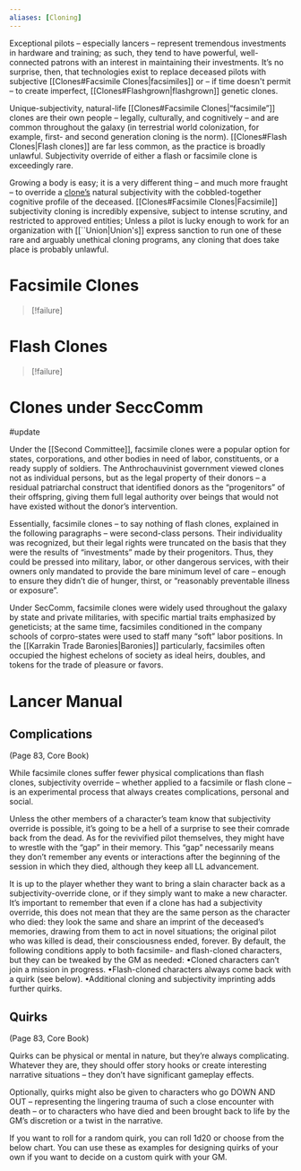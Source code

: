 ```yaml
---
aliases: [Cloning]
---
```


Exceptional pilots – especially lancers – represent tremendous investments in hardware and training; as such, they tend to have powerful, well-connected patrons with an interest in maintaining their investments. It’s no surprise, then, that technologies exist to replace deceased pilots with subjective [[Clones#Facsimile Clones|facsimiles]] or – if time doesn't permit – to create imperfect, [[Clones#Flashgrown|flashgrown]] genetic clones.

Unique-subjectivity, natural-life [[Clones#Facsimile Clones|“facsimile”]] clones are their own people – legally, culturally, and cognitively – and are common throughout the galaxy (in terrestrial world colonization, for example, first- and second generation cloning is the norm). [[Clones#Flash Clones|Flash clones]] are far less common, as the practice is broadly unlawful. Subjectivity override of either a flash or facsimile clone is exceedingly rare.

Growing a body is easy; it is a very different thing – and much more fraught – to override a <u>clone’s</u> natural subjectivity with the cobbled-together cognitive profile of the deceased. [[Clones#Facsimile Clones|Facsimile]] subjectivity cloning is incredibly expensive, subject to intense scrutiny, and restricted to approved entities; Unless a pilot is lucky enough to work for an organization with [[``Union|Union's]] express sanction to run one of these rare and arguably unethical cloning programs, any cloning that does take place is probably unlawful.

# Facsimile Clones
>[!failure]

# Flash Clones 
>[!failure]

# Clones under SeccComm
#update

Under the [[Second Committee]], facsimile clones were a popular option for states, corporations, and other bodies in need of labor, constituents, or a ready supply of soldiers. The Anthrochauvinist government viewed clones not as individual persons, but as the legal property of their donors – a residual patriarchal construct that identified donors as the “progenitors” of their offspring, giving them full legal authority over beings that would not have existed without the donor’s intervention.

Essentially, facsimile clones – to say nothing of flash clones, explained in the following paragraphs – were second-class persons. Their individuality was recognized, but their legal rights were truncated on the basis that they were the results of “investments” made by their progenitors. Thus, they could be pressed into military, labor, or other dangerous services, with their owners only mandated to provide the bare minimum level of care – enough to ensure they didn’t die of hunger, thirst, or “reasonably preventable illness or exposure”.

Under SecComm, facsimile clones were widely used throughout the galaxy by state and private militaries, with specific martial traits emphasized by geneticists; at the same time, facsimiles conditioned in the company schools of corpro-states were used to staff many “soft” labor positions. In the [[Karrakin Trade Baronies|Baronies]] particularly, facsimiles often occupied the highest echelons of society as ideal heirs, doubles, and tokens for the trade of pleasure or favors.

# Lancer Manual

## Complications
(Page 83, Core Book)

While facsimile clones suffer fewer physical complications than flash clones, subjectivity override – whether applied to a facsimile or flash clone – is an experimental process that always creates complications, personal and social. 

Unless the other members of a character’s team know that subjectivity override is possible, it’s going to be a hell of a surprise to see their comrade back from the dead. As for the revivified pilot themselves, they might have to wrestle with the “gap” in their memory. This “gap” necessarily means they don’t remember any events or interactions after the beginning of the session in which they died, although they keep all LL advancement.

It is up to the player whether they want to bring a slain character back as a subjectivity-override clone, or if they simply want to make a new character. It’s important to remember that even if a clone has had a subjectivity override, this does not mean that they are the same person as the character who died: they look the same and share an imprint of the deceased’s memories, drawing from them to act in novel situations; the original pilot who was killed is dead, their consciousness ended, forever. 
By default, the following conditions apply to both facsimile- and flash-cloned characters, but they can be tweaked by the GM as needed:
	•Cloned characters can’t join a mission in progress.
	•Flash-cloned characters always come back with a quirk (see below).
	•Additional cloning and subjectivity imprinting adds further quirks.


## Quirks
(Page 83, Core Book)

Quirks can be physical or mental in nature, but they’re always complicating. Whatever they are, they should offer story hooks or create interesting narrative situations – they don’t have significant gameplay effects.

Optionally, quirks might also be given to characters who go DOWN AND OUT – representing the lingering trauma of such a close encounter with death – or to characters who have died and been brought back to life by the GM’s discretion or a twist in the narrative.

If you want to roll for a random quirk, you can roll 1d20 or choose from the below chart. You can use these as examples for designing quirks of your own if you want to decide on a custom quirk with your GM.




